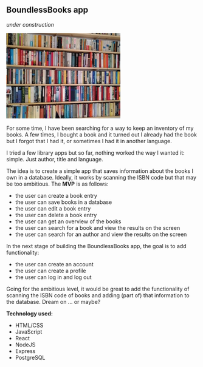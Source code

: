 ## BoundlessBooks app

*under construction*  

<img src="/frontend/library.jpg" width="300" />


For some time, I have been searching for a way to keep an inventory of my books. A few times, I bought a book and it turned out I already had the book but I forgot that I had it, or sometimes I had it in another language.

I tried a few library apps but so far, nothing worked the way I wanted it: simple. Just author, title and language.

The idea is to create a simple app that saves information about the books I own in a database. Ideally, it works by scanning the ISBN code but that may be too ambitious. The **MVP** is as follows:  

* the user can create a book entry
* the user can save books in a database
* the user can edit a book entry
* the user can delete a book entry
* the user can get an overview of the books
* the user can search for a book and view the results on the screen
* the user can search for an author and view the results on the screen

In the next stage of building the BoundlessBooks app, the goal is to add functionality:  
* the user can create an account
* the user can create a profile
* the user can log in and log out

Going for the ambitious level, it would be great to add the functionality of scanning the ISBN code of books and adding (part of) that information to the database. Dream on ... or maybe?  

**Technology used:**  
* HTML/CSS
* JavaScript
* React
* NodeJS
* Express
* PostgreSQL

